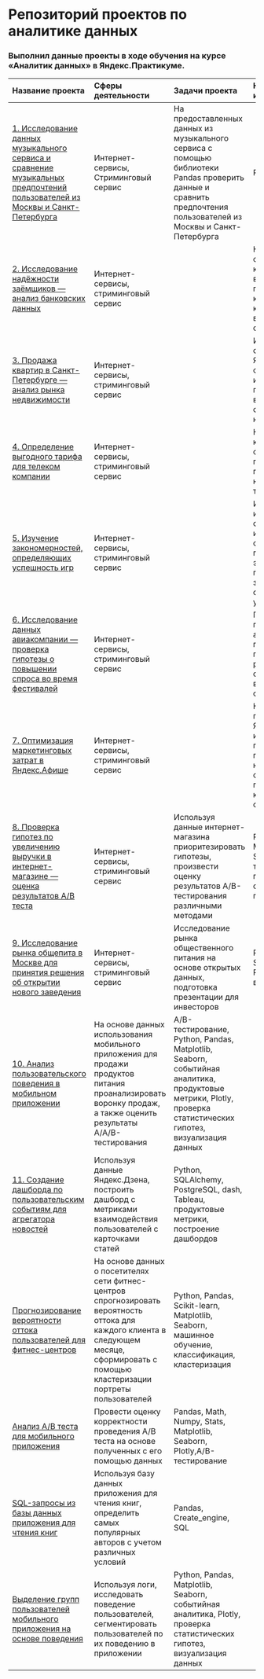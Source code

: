 # Репозиторий проектов по аналитике данных

### Выполнил данные проекты в ходе обучения на курсе «Аналитик данных» в Яндекс.Практикуме.

| Название проекта | Сферы деятельности |  Задачи проекта | Навыки и инструменты|
|:----|:----|:----|:----------|
| [1. Исследование данных музыкального сервиса и сравнение музыкальных предпочтений пользователей из Москвы и Санкт-Петербурга](https://github.com/Kafmekiz/DA_Projects_Yandex-Practicum/tree/main/01.%20Comparing_big_cities_music) | Интернет-сервисы, Стриминговый сервис| На предоставленных данных из музыкального сервиса с помощью библиотеки Pandas проверить данные и сравнить предпочтения пользователей из Москвы и Санкт-Петербурга | Python, Pandas |
| [2. Исследование надёжности заёмщиков — анализ банковских данных](https://github.com/Kafmekiz/DA_Projects_Yandex-Practicum/tree/main/02.%20Bank_clients_researching)| Интернет-сервисы, стриминговый сервис| | На основе статистики о платёжеспособности клиентов исследовать влияет ли семейное положение, количество детей клиента на факт возврата кредита в срок | Предобработка данных, Python, Pandas, PyMystem3, Лемматизация |
| [3. Продажа квартир в Санкт-Петербурге — анализ рынка недвижимости](https://github.com/iriansk/Ya_Praktikum_Data_Analyst/tree/master/03_real_estate)| Интернет-сервисы, стриминговый сервис| | Используя данные сервиса Яндекс.Недвижимость, определить, что какие из типичных параметров квартир влияют на рыночную стоимость объектов недвижимости | Python, Pandas, Matplotlib, Seaborn, исследовательский анализ данных, визуализация данных, предобработка данных |
| [4. Определение выгодного тарифа для телеком компании](https://github.com/iriansk/Ya_Praktikum_Data_Analyst/tree/master/04_mobile_tariffs)| Интернет-сервисы, стриминговый сервис| | На основе данных клиентов оператора сотовой связи проанализировать поведение клиентов и найти оптимальный тариф | Python, Pandas, Matplotlib, NumPy, SciPy, описательная статистика, проверка статистических гипотез |
| [5. Изучение закономерностей, определяющих успешность игр](https://github.com/iriansk/Ya_Praktikum_Data_Analyst/tree/master/05_computer_games)| Интернет-сервисы, стриминговый сервис| | Используя исторические данные о компьютерных играх, их продаже, оценках пользователей и экспертов, жанрах и платформах, выявить закономерности, определяющие успешность игры | Python, Pandas, NumPy, Matplotlib, Seaborn, предобработка данных, исследовательский анализ данных, описательная статистика, проверка статистических гипотез |
| [6. Исследование данных авиакомпании — проверка гипотезы о повышении спроса во время фестивалей](https://github.com/iriansk/Ya_Praktikum_Data_Analyst/tree/master/06_flights_analytics) | Интернет-сервисы, стриминговый сервис|| Произвести выгрузки и подготовку данных авиакомпаний с помощью SQL, проверить гипотезу о различии среднего спроса на билеты во время различных событий | SQL, Python, Pandas, Plotly, SciPy, Requests, BeautifulSoup, проверка статистических гипотез |
| [7. Оптимизация маркетинговых затрат в Яндекс.Афише](https://github.com/iriansk/Ya_Praktikum_Data_Analyst/tree/master/07_yandex_afisha) | Интернет-сервисы, стриминговый сервис|| На основе данных о посещениях сайта Яндекс.Афиши изучить, как люди пользуются продуктом, когда они начинают покупать, сколько денег приносит каждый клиент, когда он окупается | Python, Pandas, Matplotlib, Bokeh, когортный анализ, юнит-экономика, продуктовые метрики |
| [8. Проверка гипотез по увеличению выручки в интернет-магазине — оценка результатов A/B теста](https://github.com/iriansk/Ya_Praktikum_Data_Analyst/tree/master/08_a_b_test) | Интернет-сервисы, стриминговый сервис| Используя данные интернет-магазина приоритезировать гипотезы, произвести оценку результатов A/B-тестирования различными методами | Python, Pandas, Matplotlib, Bokeh, SciPy, A/B-тестирование, проверка статистических гипотез |
| [9. Исследование рынка общепита в Москве для принятия решения об открытии нового заведения](https://github.com/iriansk/Ya_Praktikum_Data_Analyst/tree/master/09_moscow_restaurants) | Интернет-сервисы, стриминговый сервис| Исследование рынка общественного питания на основе открытых данных, подготовка презентации для инвесторов | Python, Pandas, Seaborn, Plotly, Bokeh, Requests, Geopandas, визуализация данных |
| [10. Анализ пользовательского поведения в мобильном приложении](https://github.com/iriansk/Ya_Praktikum_Data_Analyst/tree/master/10_a_b_test_funnel) | На основе данных использования мобильного приложения для продажи продуктов питания проанализировать воронку продаж, а также оценить результаты A/A/B-тестирования | A/B-тестирование, Python, Pandas, Matplotlib, Seaborn, событийная аналитика, продуктовые метрики, Plotly, проверка статистических гипотез, визуализация данных |
| [11. Создание дашборда по пользовательским событиям для агрегатора новостей](https://github.com/iriansk/Ya_Praktikum_Data_Analyst/tree/master/11_dashboard_for_yandex_zen) | Используя данные Яндекс.Дзена, построить дашборд с метриками взаимодействия пользователей с карточками статей | Python, SQLAlchemy, PostgreSQL, dash, Tableau, продуктовые метрики, построение дашбордов |
| [Прогнозирование вероятности оттока пользователей для фитнес-центров](https://github.com/iriansk/Ya_Praktikum_Data_Analyst/tree/master/12_fitness_center) | На основе данных о посетителях сети фитнес-центров спрогнозировать вероятность оттока для каждого клиента в следующем месяце, сформировать с помощью кластеризации портреты пользователей | Python, Pandas, Scikit-learn, Matplotlib, Seaborn, машинное обучение, классификация, кластеризация |
| [Анализ А/В теста для мобильного приложения](https://github.com/iriansk/Ya_Praktikum_Data_Analyst/tree/master/13_a_b_test_mobile_app) | Провести оценку корректности проведения А/В теста на основе полученных с его помощью данных | Pandas, Math, Numpy, Stats, Matplotlib, Seaborn, Plotly,A/B-тестирование |
| [SQL-запросы из базы данных приложения для чтения книг](https://github.com/iriansk/Ya_Praktikum_Data_Analyst/tree/master/14_sql_book) | Используя базу данных приложения для чтения книг, определить самых популярных авторов с учетом различных условий | Pandas, Create_engine, SQL |
| [Выделение групп пользователей мобильного приложения на основе поведения](https://github.com/iriansk/Ya_Praktikum_Data_Analyst/tree/master/groups_users_based_on_behavior) | Используя логи, исследовать поведение пользователей, сегментировать пользователей по их поведению в приложении | Python, Pandas, Matplotlib, Seaborn, событийная аналитика, Plotly, проверка статистических гипотез, визуализация данных |
